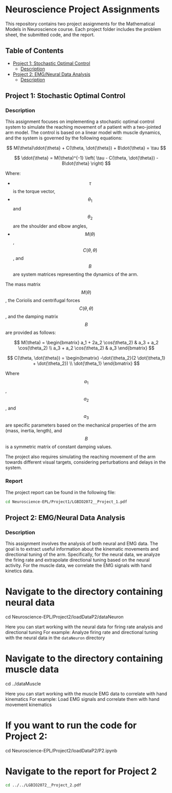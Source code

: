 # Neuroscience Project Assignments

This repository contains two project assignments for the Mathematical Models in Neuroscience course. Each project folder includes the problem sheet, the submitted code, and the report.

## Table of Contents

- [Project 1: Stochastic Optimal Control](#project-1-neuroscience)
  - [Description](#description)
- [Project 2: EMG/Neural Data Analysis](#project-2-emg-neural-data-analysis)
  - [Description](#description)

## Project 1: Stochastic Optimal Control

### Description

This assignment focuses on implementing a stochastic optimal control system to simulate the reaching movement of a patient with a two-jointed arm model. The control is based on a linear model with muscle dynamics, and the system is governed by the following equations:

$$
M(\theta)\ddot{\theta} + C(\theta, \dot{\theta}) + B\dot{\theta} = \tau
$$

$$
\ddot{\theta} = M(\theta)^{-1} \left( \tau - C(\theta, \dot{\theta}) - B\dot{\theta} \right)
$$

Where:
- $$\tau$$ is the torque vector,
- $$\theta_1$$ and $$\theta_2$$ are the shoulder and elbow angles,
- $$M(\theta)$$, $$C(\theta, \dot{\theta})$$, and $$B$$ are system matrices representing the dynamics of the arm.

The mass matrix $$M(\theta)$$, the Coriolis and centrifugal forces $$C(\theta, \dot{\theta})$$, and the damping matrix $$B$$ are provided as follows:

$$
M(\theta) = \begin{bmatrix} a_1 + 2a_2 \cos(\theta_2) & a_3 + a_2 \cos(\theta_2) \\ a_3 + a_2 \cos(\theta_2) & a_3 \end{bmatrix}
$$

$$
C(\theta, \dot{\theta}) = \begin{bmatrix} -\dot{\theta_2}(2 \dot{\theta_1} + \dot{\theta_2}) \\ \dot{\theta_1} \end{bmatrix}
$$

Where $$a_1$$, $$a_2$$, and $$a_3$$ are specific parameters based on the mechanical properties of the arm (mass, inertia, length), and $$B$$ is a symmetric matrix of constant damping values.

The project also requires simulating the reaching movement of the arm towards different visual targets, considering perturbations and delays in the system.

### Report

The project report can be found in the following file:

```bash
cd Neuroscience-EPL/Project1/LGBIO2072__Project_1.pdf

```

## Project 2: EMG/Neural Data Analysis

### Description

This assignment involves the analysis of both neural and EMG data. The goal is to extract useful information about the kinematic movements and directional tuning of the arm. Specifically, for the neural data, we analyze the firing rate and extrapolate directional tuning based on the neural activity. For the muscle data, we correlate the EMG signals with hand kinetics data.

# Navigate to the directory containing neural data
cd Neuroscience-EPL/Project2/loadDataP2/dataNeuron

Here you can start working with the neural data for firing rate analysis and directional tuning
For example:
Analyze firing rate and directional tuning with the neural data in the `dataNeuron` directory

# Navigate to the directory containing muscle data
cd ../dataMuscle

Here you can start working with the muscle EMG data to correlate with hand kinematics
For example:
Load EMG signals and correlate them with hand movement kinematics

# If you want to run the code for Project 2:
cd Neuroscience-EPL/Project2/loadDataP2/P2.ipynb

# Navigate to the report for Project 2
```bash
cd ../../LGBIO2072__Project_2.pdf
```
